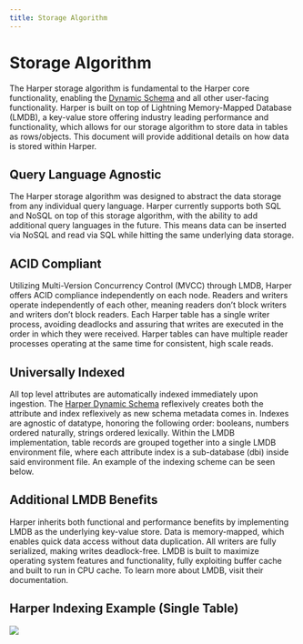 ```yaml
---
title: Storage Algorithm
---
```


# Storage Algorithm

The Harper storage algorithm is fundamental to the Harper core functionality, enabling the [Dynamic Schema](./dynamic-schema) and all other user-facing functionality. Harper is built on top of Lightning Memory-Mapped Database (LMDB), a key-value store offering industry leading performance and functionality, which allows for our storage algorithm to store data in tables as rows/objects. This document will provide additional details on how data is stored within Harper.

## Query Language Agnostic

The Harper storage algorithm was designed to abstract the data storage from any individual query language. Harper currently supports both SQL and NoSQL on top of this storage algorithm, with the ability to add additional query languages in the future. This means data can be inserted via NoSQL and read via SQL while hitting the same underlying data storage.

## ACID Compliant

Utilizing Multi-Version Concurrency Control (MVCC) through LMDB, Harper offers ACID compliance independently on each node. Readers and writers operate independently of each other, meaning readers don’t block writers and writers don’t block readers. Each Harper table has a single writer process, avoiding deadlocks and assuring that writes are executed in the order in which they were received. Harper tables can have multiple reader processes operating at the same time for consistent, high scale reads.

## Universally Indexed

All top level attributes are automatically indexed immediately upon ingestion. The [Harper Dynamic Schema](./dynamic-schema) reflexively creates both the attribute and index reflexively as new schema metadata comes in. Indexes are agnostic of datatype, honoring the following order: booleans, numbers ordered naturally, strings ordered lexically. Within the LMDB implementation, table records are grouped together into a single LMDB environment file, where each attribute index is a sub-database (dbi) inside said environment file. An example of the indexing scheme can be seen below.

## Additional LMDB Benefits

Harper inherits both functional and performance benefits by implementing LMDB as the underlying key-value store. Data is memory-mapped, which enables quick data access without data duplication. All writers are fully serialized, making writes deadlock-free. LMDB is built to maximize operating system features and functionality, fully exploiting buffer cache and built to run in CPU cache. To learn more about LMDB, visit their documentation.

## Harper Indexing Example (Single Table)

![](/img/v4.5/reference/HarperDB-3.0-Storage-Algorithm.png.webp)
